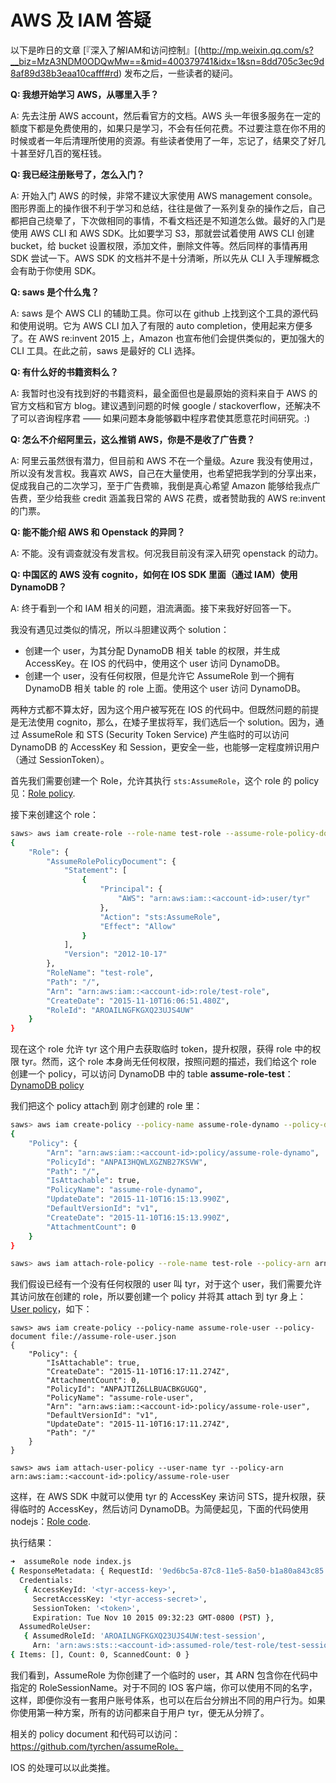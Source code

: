 # AWS 及 IAM 答疑

以下是昨日的文章 [『深入了解IAM和访问控制』[(http://mp.weixin.qq.com/s?__biz=MzA3NDM0ODQwMw==&mid=400379741&idx=1&sn=8dd705c3ec9d8af89d38b3eaa10cafff#rd) 发布之后，一些读者的疑问。

__Q: 我想开始学习 AWS，从哪里入手？__

A: 先去注册 AWS account，然后看官方的文档。AWS 头一年很多服务在一定的额度下都是免费使用的，如果只是学习，不会有任何花费。不过要注意在你不用的时候或者一年后清理所使用的资源。有些读者使用了一年，忘记了，结果交了好几十甚至好几百的冤枉钱。

__Q: 我已经注册账号了，怎么入门？__

A: 开始入门 AWS 的时候，非常不建议大家使用 AWS management console。图形界面上的操作很不利于学习和总结，往往是做了一系列复杂的操作之后，自己都把自己绕晕了，下次做相同的事情，不看文档还是不知道怎么做。最好的入门是使用 AWS CLI 和 AWS SDK。比如要学习 S3，那就尝试着使用 AWS CLI 创建 bucket，给 bucket 设置权限，添加文件，删除文件等。然后同样的事情再用 SDK 尝试一下。AWS SDK 的文档并不是十分清晰，所以先从 CLI 入手理解概念会有助于你使用 SDK。

__Q: saws 是个什么鬼？__

A: saws 是个 AWS CLI 的辅助工具。你可以在 github 上找到这个工具的源代码和使用说明。它为 AWS CLI 加入了有限的 auto completion，使用起来方便多了。在 AWS re:invent 2015 上，Amazon 也宣布他们会提供类似的，更加强大的 CLI 工具。在此之前，saws 是最好的 CLI 选择。

__Q: 有什么好的书籍资料么？__

A: 我暂时也没有找到好的书籍资料，最全面但也是最原始的资料来自于 AWS 的官方文档和官方 blog。建议遇到问题的时候 google / stackoverflow，还解决不了可以咨询程序君 —— 如果问题本身能够戳中程序君使其愿意花时间研究。:)

__Q: 怎么不介绍阿里云，这么推销 AWS，你是不是收了广告费？__

A: 阿里云虽然很有潜力，但目前和 AWS 不在一个量级。Azure 我没有使用过，所以没有发言权。我喜欢 AWS，自己在大量使用，也希望把我学到的分享出来，促成我自己的二次学习，至于广告费嘛，我倒是真心希望 Amazon 能够给我点广告费，至少给我些 credit 涵盖我日常的 AWS 花费，或者赞助我的 AWS re:invent 的门票。

__Q: 能不能介绍 AWS 和 Openstack 的异同？__

A: 不能。没有调查就没有发言权。何况我目前没有深入研究 openstack 的动力。

__Q: 中国区的 AWS 没有 cognito，如何在 IOS SDK 里面（通过 IAM）使用 DynamoDB？__

A: 终于看到一个和 IAM 相关的问题，泪流满面。接下来我好好回答一下。

我没有遇见过类似的情况，所以斗胆建议两个 solution：

* 创建一个 user，为其分配 DynamoDB 相关 table 的权限，并生成 AccessKey。在 IOS 的代码中，使用这个 user 访问 DynamoDB。
* 创建一个 user，没有任何权限，但是允许它 AssumeRole 到一个拥有 DynamoDB 相关 table 的 role 上面。使用这个 user 访问 DynamoDB。

两种方式都不算太好，因为这个用户被写死在 IOS 的代码中。但既然问题的前提是无法使用 cognito，那么，在矮子里拔将军，我们选后一个 solution。因为，通过 AssumeRole 和 STS (Security Token Service) 产生临时的可以访问 DynamoDB 的 AccessKey 和 Session，更安全一些，也能够一定程度辨识用户（通过 SessionToken）。

首先我们需要创建一个 Role，允许其执行 ``sts:AssumeRole``，这个 role 的 policy 见：[Role policy](assume-role.json).

接下来创建这个 role：

```bash
saws> aws iam create-role --role-name test-role --assume-role-policy-document file://assume-role.json
{
    "Role": {
        "AssumeRolePolicyDocument": {
            "Statement": [
                {
                    "Principal": {
                        "AWS": "arn:aws:iam::<account-id>:user/tyr"
                    },
                    "Action": "sts:AssumeRole",
                    "Effect": "Allow"
                }
            ],
            "Version": "2012-10-17"
        },
        "RoleName": "test-role",
        "Path": "/",
        "Arn": "arn:aws:iam::<account-id>:role/test-role",
        "CreateDate": "2015-11-10T16:06:51.480Z",
        "RoleId": "AROAILNGFKGXQ23UJS4UW"
    }
}


```

现在这个 role 允许 tyr 这个用户去获取临时 token，提升权限，获得 role 中的权限 tyr。然而，这个 role 本身尚无任何权限，按照问题的描述，我们给这个 role 创建一个 policy，可以访问 DynamoDB 中的 table __assume-role-test__：[DynamoDB policy](assume-role-dynamo.json)

我们把这个 policy attach到 刚才创建的 role 里：

```bash
saws> aws iam create-policy --policy-name assume-role-dynamo --policy-document file://assume-role-dynamo.json
{
    "Policy": {
        "Arn": "arn:aws:iam::<account-id>:policy/assume-role-dynamo",
        "PolicyId": "ANPAI3HQWLXGZNB27KSVW",
        "Path": "/",
        "IsAttachable": true,
        "PolicyName": "assume-role-dynamo",
        "UpdateDate": "2015-11-10T16:15:13.990Z",
        "DefaultVersionId": "v1",
        "CreateDate": "2015-11-10T16:15:13.990Z",
        "AttachmentCount": 0
    }
}

saws> aws iam attach-role-policy --role-name test-role --policy-arn arn:aws:iam::<account-id>:policy/assume-role-dynamo
```

我们假设已经有一个没有任何权限的 user 叫 tyr，对于这个 user，我们需要允许其访问放在创建的 role，所以要创建一个 policy 并将其 attach 到 tyr 身上：[User policy](assume-role-user.json)，如下：

```
saws> aws iam create-policy --policy-name assume-role-user --policy-document file://assume-role-user.json
{
    "Policy": {
        "IsAttachable": true,
        "CreateDate": "2015-11-10T16:17:11.274Z",
        "AttachmentCount": 0,
        "PolicyId": "ANPAJTIZ6LLBUACBKGUGQ",
        "PolicyName": "assume-role-user",
        "Arn": "arn:aws:iam::<account-id>:policy/assume-role-user",
        "DefaultVersionId": "v1",
        "UpdateDate": "2015-11-10T16:17:11.274Z",
        "Path": "/"
    }
}

saws> aws iam attach-user-policy --user-name tyr --policy-arn arn:aws:iam::<account-id>:policy/assume-role-user
```

这样，在 AWS SDK 中就可以使用 tyr 的 AccessKey 来访问 STS，提升权限，获得临时的 AccessKey，然后访问 DynamoDB。为简便起见，下面的代码使用 nodejs：[Role code](index.js).

执行结果：

```bash
➜  assumeRole node index.js
{ ResponseMetadata: { RequestId: '9ed6bc5a-87c8-11e5-8a50-b1a80a843c85' },
  Credentials:
   { AccessKeyId: '<tyr-access-key>',
     SecretAccessKey: '<tyr-access-secret>',
     SessionToken: '<token>',
     Expiration: Tue Nov 10 2015 09:32:23 GMT-0800 (PST) },
  AssumedRoleUser:
   { AssumedRoleId: 'AROAILNGFKGXQ23UJS4UW:test-session',
     Arn: 'arn:aws:sts::<account-id>:assumed-role/test-role/test-session' } }
{ Items: [], Count: 0, ScannedCount: 0 }
```

我们看到，AssumeRole 为你创建了一个临时的 user，其 ARN 包含你在代码中指定的 RoleSessionName。对于不同的 IOS 客户端，你可以使用不同的名字，这样，即便你没有一套用户账号体系，也可以在后台分辨出不同的用户行为。如果你使用第一种方案，所有的访问都来自于用户 tyr，便无从分辨了。

相关的 policy document 和代码可以访问：https://github.com/tyrchen/assumeRole。

IOS 的处理可以以此类推。


